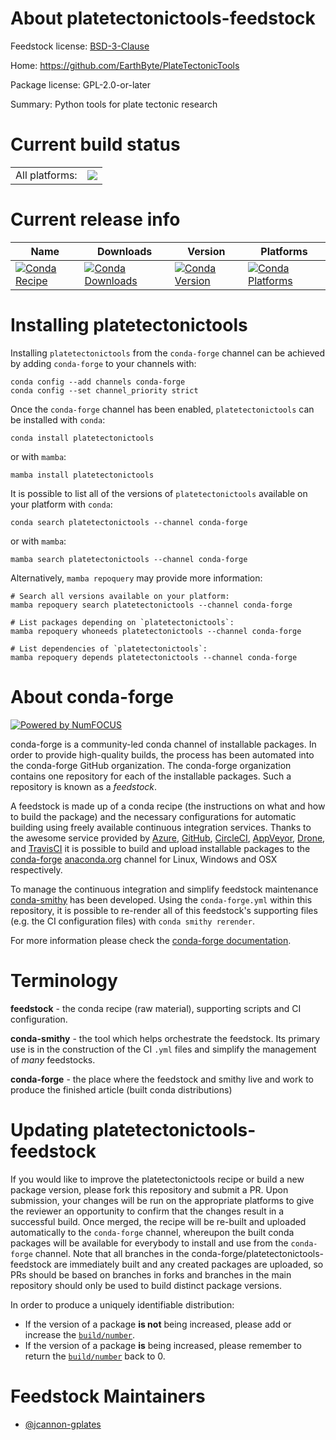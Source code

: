 About platetectonictools-feedstock
==================================

Feedstock license: [BSD-3-Clause](https://github.com/conda-forge/platetectonictools-feedstock/blob/main/LICENSE.txt)

Home: https://github.com/EarthByte/PlateTectonicTools

Package license: GPL-2.0-or-later

Summary: Python tools for plate tectonic research

Current build status
====================


<table><tr><td>All platforms:</td>
    <td>
      <a href="https://dev.azure.com/conda-forge/feedstock-builds/_build/latest?definitionId=18956&branchName=main">
        <img src="https://dev.azure.com/conda-forge/feedstock-builds/_apis/build/status/platetectonictools-feedstock?branchName=main">
      </a>
    </td>
  </tr>
</table>

Current release info
====================

| Name | Downloads | Version | Platforms |
| --- | --- | --- | --- |
| [![Conda Recipe](https://img.shields.io/badge/recipe-platetectonictools-green.svg)](https://anaconda.org/conda-forge/platetectonictools) | [![Conda Downloads](https://img.shields.io/conda/dn/conda-forge/platetectonictools.svg)](https://anaconda.org/conda-forge/platetectonictools) | [![Conda Version](https://img.shields.io/conda/vn/conda-forge/platetectonictools.svg)](https://anaconda.org/conda-forge/platetectonictools) | [![Conda Platforms](https://img.shields.io/conda/pn/conda-forge/platetectonictools.svg)](https://anaconda.org/conda-forge/platetectonictools) |

Installing platetectonictools
=============================

Installing `platetectonictools` from the `conda-forge` channel can be achieved by adding `conda-forge` to your channels with:

```
conda config --add channels conda-forge
conda config --set channel_priority strict
```

Once the `conda-forge` channel has been enabled, `platetectonictools` can be installed with `conda`:

```
conda install platetectonictools
```

or with `mamba`:

```
mamba install platetectonictools
```

It is possible to list all of the versions of `platetectonictools` available on your platform with `conda`:

```
conda search platetectonictools --channel conda-forge
```

or with `mamba`:

```
mamba search platetectonictools --channel conda-forge
```

Alternatively, `mamba repoquery` may provide more information:

```
# Search all versions available on your platform:
mamba repoquery search platetectonictools --channel conda-forge

# List packages depending on `platetectonictools`:
mamba repoquery whoneeds platetectonictools --channel conda-forge

# List dependencies of `platetectonictools`:
mamba repoquery depends platetectonictools --channel conda-forge
```


About conda-forge
=================

[![Powered by
NumFOCUS](https://img.shields.io/badge/powered%20by-NumFOCUS-orange.svg?style=flat&colorA=E1523D&colorB=007D8A)](https://numfocus.org)

conda-forge is a community-led conda channel of installable packages.
In order to provide high-quality builds, the process has been automated into the
conda-forge GitHub organization. The conda-forge organization contains one repository
for each of the installable packages. Such a repository is known as a *feedstock*.

A feedstock is made up of a conda recipe (the instructions on what and how to build
the package) and the necessary configurations for automatic building using freely
available continuous integration services. Thanks to the awesome service provided by
[Azure](https://azure.microsoft.com/en-us/services/devops/), [GitHub](https://github.com/),
[CircleCI](https://circleci.com/), [AppVeyor](https://www.appveyor.com/),
[Drone](https://cloud.drone.io/welcome), and [TravisCI](https://travis-ci.com/)
it is possible to build and upload installable packages to the
[conda-forge](https://anaconda.org/conda-forge) [anaconda.org](https://anaconda.org/)
channel for Linux, Windows and OSX respectively.

To manage the continuous integration and simplify feedstock maintenance
[conda-smithy](https://github.com/conda-forge/conda-smithy) has been developed.
Using the ``conda-forge.yml`` within this repository, it is possible to re-render all of
this feedstock's supporting files (e.g. the CI configuration files) with ``conda smithy rerender``.

For more information please check the [conda-forge documentation](https://conda-forge.org/docs/).

Terminology
===========

**feedstock** - the conda recipe (raw material), supporting scripts and CI configuration.

**conda-smithy** - the tool which helps orchestrate the feedstock.
                   Its primary use is in the construction of the CI ``.yml`` files
                   and simplify the management of *many* feedstocks.

**conda-forge** - the place where the feedstock and smithy live and work to
                  produce the finished article (built conda distributions)


Updating platetectonictools-feedstock
=====================================

If you would like to improve the platetectonictools recipe or build a new
package version, please fork this repository and submit a PR. Upon submission,
your changes will be run on the appropriate platforms to give the reviewer an
opportunity to confirm that the changes result in a successful build. Once
merged, the recipe will be re-built and uploaded automatically to the
`conda-forge` channel, whereupon the built conda packages will be available for
everybody to install and use from the `conda-forge` channel.
Note that all branches in the conda-forge/platetectonictools-feedstock are
immediately built and any created packages are uploaded, so PRs should be based
on branches in forks and branches in the main repository should only be used to
build distinct package versions.

In order to produce a uniquely identifiable distribution:
 * If the version of a package **is not** being increased, please add or increase
   the [``build/number``](https://docs.conda.io/projects/conda-build/en/latest/resources/define-metadata.html#build-number-and-string).
 * If the version of a package **is** being increased, please remember to return
   the [``build/number``](https://docs.conda.io/projects/conda-build/en/latest/resources/define-metadata.html#build-number-and-string)
   back to 0.

Feedstock Maintainers
=====================

* [@jcannon-gplates](https://github.com/jcannon-gplates/)

